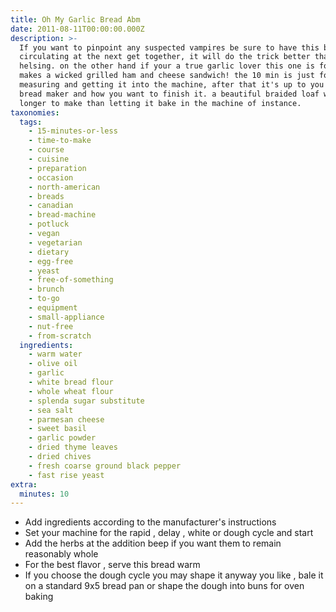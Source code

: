 ```yaml
---
title: Oh My Garlic Bread Abm
date: 2011-08-11T00:00:00.000Z
description: >-
  If you want to pinpoint any suspected vampires be sure to have this bread
  circulating at the next get together, it will do the trick better than van
  helsing. on the other hand if your a true garlic lover this one is for you. it
  makes a wicked grilled ham and cheese sandwich! the 10 min is just for the
  measuring and getting it into the machine, after that it's up to you and your
  bread maker and how you want to finish it. a beautiful braided loaf will take
  longer to make than letting it bake in the machine of instance.
taxonomies:
  tags:
    - 15-minutes-or-less
    - time-to-make
    - course
    - cuisine
    - preparation
    - occasion
    - north-american
    - breads
    - canadian
    - bread-machine
    - potluck
    - vegan
    - vegetarian
    - dietary
    - egg-free
    - yeast
    - free-of-something
    - brunch
    - to-go
    - equipment
    - small-appliance
    - nut-free
    - from-scratch
  ingredients:
    - warm water
    - olive oil
    - garlic
    - white bread flour
    - whole wheat flour
    - splenda sugar substitute
    - sea salt
    - parmesan cheese
    - sweet basil
    - garlic powder
    - dried thyme leaves
    - dried chives
    - fresh coarse ground black pepper
    - fast rise yeast
extra:
  minutes: 10
---
```

 - Add ingredients according to the manufacturer's instructions
 - Set your machine for the rapid , delay , white or dough cycle and start
 - Add the herbs at the addition beep if you want them to remain reasonably whole
 - For the best flavor , serve this bread warm
 - If you choose the dough cycle you may shape it anyway you like , bale it on a standard 9x5 bread pan or shape the dough into buns for oven baking
